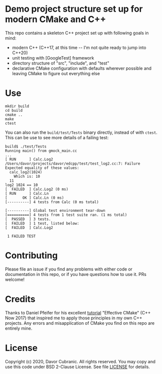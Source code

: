 # Demo project structure set up for modern CMake and C++

This repo contains a skeleton C++ project set up with following goals in mind:

- modern C++ (C++17, at this time -- I'm not quite ready to jump into C++20)
- unit testing with [GoogleTest] framework
- directory structure of "src", "include", and "test"
- declarative CMake configuration with defaults wherever possible and leaving CMake to figure out everything else

# Use

```
mkdir build
cd build
cmake ..
make
ctest
```

You can also run the `build/test/Tests` binary directly, instead of with `ctest`. This can be use to see more details of a failing test:
```
build$ ./test/Tests 
Running main() from gmock_main.cc
...
[ RUN      ] Calc.Log2
/Users/davor/projects/davor/edcpp/test/test_log2.cc:7: Failure
Expected equality of these values:
  calc_log2(1024)
    Which is: 10
  11
log2 1024 == 10
[  FAILED  ] Calc.Log2 (0 ms)
[ RUN      ] Calc.Ln
[       OK ] Calc.Ln (0 ms)
[----------] 4 tests from Calc (0 ms total)

[----------] Global test environment tear-down
[==========] 4 tests from 1 test suite ran. (1 ms total)
[  PASSED  ] 3 tests.
[  FAILED  ] 1 test, listed below:
[  FAILED  ] Calc.Log2

 1 FAILED TEST
```

# Contributing

Please file an issue if you find any problems with either code or documentation
in this repo, or if you have questions how to use it. PRs welcome!


# Credits

Thanks to Daniel Pfeifer for his excellent [tutorial] "Effective CMake" (C++ Now
2017) that inspired me to apply those principles in my own C++ projects. Any
errors and misapplication of CMake you find on this repo are entirely mine.


# License

Copyright (c) 2020, Davor Cubranic. All rights reserved. You may copy and use
this code under BSD 2-Clause License. See file [LICENSE](LICENSE) for details.


[tutorial]: https://raw.githubusercontent.com/boostcon/cppnow_presentations_2017/master/05-19-2017_friday/effective_cmake__daniel_pfeifer__cppnow_05-19-2017.pdf
